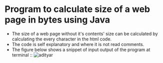 # Program to calculate size of a web page in bytes using Java
+ The size of a web page without it's contents' size can be calculated by calculating the every character in the html code. 
+ The code is self explanatory and where it is not read comments.
+ The figure below shows a snippet of input output of the program at terminal ::
![adityar](https://user-images.githubusercontent.com/25251763/44666550-4822db80-aa36-11e8-812b-0fbd4c120cbe.png)
